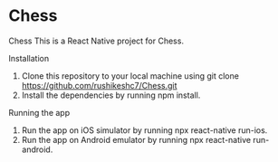 # Chess
Chess
This is a React Native project for Chess.

Installation
1. Clone this repository to your local machine using git clone https://github.com/rushikeshc7/Chess.git
2. Install the dependencies by running npm install.

Running the app
1. Run the app on iOS simulator by running npx react-native run-ios.
2. Run the app on Android emulator by running npx react-native run-android.